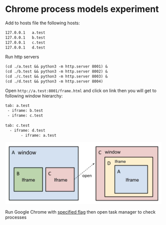 Chrome process models experiment
================================

Add to hosts file the following hosts:

```
127.0.0.1	a.test
127.0.0.1	b.test
127.0.0.1	c.test
127.0.0.1	d.test
```

Run http servers
```
(cd ./a.test && python3 -m http.server 8001) &
(cd ./b.test && python3 -m http.server 8002) &
(cd ./c.test && python3 -m http.server 8003) &
(cd ./d.test && python3 -m http.server 8004)
```

Open `http://a.test:8001/frame.html` and click on link then you will get to following window hierarchy:

```
tab: a.test
 - iframe: b.test
 - iframe: c.test

tab: c.test
  - iframe: d.test
       - iframe: a.test
```

![Windows and tabs](./image.jpg)

Run Google Chrome with [specified flag](https://www.chromium.org/developers/design-documents/process-models#Supported_Models) then open task manager to check processes

